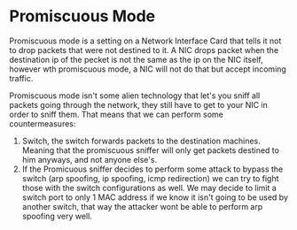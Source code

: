 # Promiscuous Mode

Promiscuous mode is a setting on a Network Interface Card that tells it not to drop packets that were not destined to it. A NIC drops packet when the destination ip of the pecket is not the same as the ip on the NIC itself, however wth promiscuous mode, a NIC will not do that but accept incoming traffic.

Promiscuous mode isn't some alien technology that let's you sniff all packets going through the network, they still have to get to your NIC in order to sniff them. That means that we can perform some countermeasures:

1. Switch, the switch forwards packets to the destination machines. Meaning that the promiscuous sniffer will only get packets destined to him anyways, and not anyone else's.
2. If the Promicuous sniffer decides to perform some attack to bypass the switch (arp spoofing, ip spoofing, icmp redirection) we can try to fight those with the switch configurations as well. We may decide to limit a switch port to only 1 MAC address if we know it isn't going to be used by another switch, that way the attacker wont be able to perform arp spoofing very well.